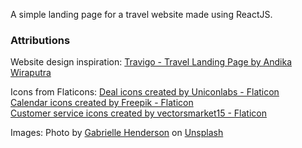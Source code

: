 A simple landing page for a travel website made using ReactJS.

### Attributions

Website design inspiration: <a href="https://dribbble.com/shots/16038018-Travigo-Travel-Landing-Page">Travigo - Travel Landing Page by Andika Wiraputra</a>

Icons from Flaticons: 
<a href="https://www.flaticon.com/free-icons/deal" title="deal icons">Deal icons created by Uniconlabs - Flaticon</a><br>
<a href="https://www.flaticon.com/free-icons/calendar" title="calendar icons">Calendar icons created by Freepik - Flaticon</a><br>
<a href="https://www.flaticon.com/free-icons/customer-service" title="customer service icons">Customer service icons created by vectorsmarket15 - Flaticon</a><br>

Images:
Photo by <a href="https://unsplash.com/@gabriellefaithhenderson?utm_source=unsplash&utm_medium=referral&utm_content=creditCopyText">Gabrielle Henderson</a> on <a href="https://unsplash.com/photos/hy7cRc-DbX0?utm_source=unsplash&utm_medium=referral&utm_content=creditCopyText">Unsplash</a>
  
